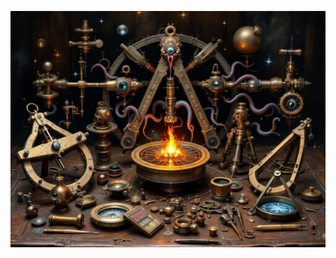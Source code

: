 ![A collection of cursed Victorian scientific instruments arranged in a ritual pattern - theodolites, sextants, and compasses corrupted by cosmic horror elements. Tentacles and eyes emerge from brass and copper machinery. Dark energy swirls around the instruments against a backdrop of aged leather and wood.](illustration_caption_2.jpeg)
